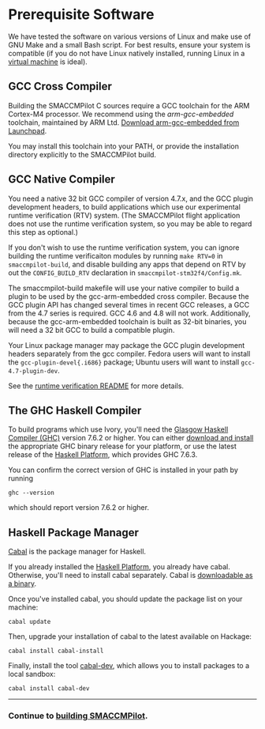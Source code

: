 # Prerequisite Software

We have tested the software on various versions of Linux and make use of GNU
Make and a small Bash script.  For best results, ensure your system is
compatible (if you do not have Linux natively installed, running Linux in a
[virtual machine][vbox] is ideal).

[vbox]: https://www.virtualbox.org/

## GCC Cross Compiler

Building the SMACCMPilot C sources require a GCC toolchain for the ARM Cortex-M4
processor. We recommend using the *arm-gcc-embedded* toolchain, maintained by
ARM Ltd. [Download arm-gcc-embedded from Launchpad][arm-gcc-embedded].

You may install this toolchain into your PATH, or provide the installation
directory explicitly to the SMACCMPilot build.

[arm-gcc-embedded]: http://launchpad.net/gcc-arm-embedded

## GCC Native Compiler

You need a native 32 bit GCC compiler of version 4.7.x, and the GCC plugin
development headers, to build applications which use our experimental runtime
verification (RTV) system. (The SMACCMPilot flight application does not use the
runtime verification system, so you may be able to regard this step as
optional.)

If you don't wish to use the runtime verification system, you can ignore
building the runtime verificaiton modules by running `make RTV=0` in
`smaccmpilot-build`, and disable building any apps that depend on RTV by
out the `CONFIG_BUILD_RTV` declaration in `smaccmpilot-stm32f4/Config.mk`.

The smaccmpilot-build makefile will use your native compiler to build a plugin
to be used by the gcc-arm-embedded cross compiler. Because the GCC plugin API
has changed several times in recent GCC releases, a GCC from the 4.7 series is
required. GCC 4.6 and 4.8 will not work. Additionally, because the
gcc-arm-embedded toolchain is built as 32-bit binaries, you will need a 32 bit
GCC to build a compatible plugin.

Your Linux package manager may package the GCC plugin development headers
separately from the gcc compiler. Fedora users will want to install the
`gcc-plugin-devel{.i686}` package; Ubuntu users will want to install
`gcc-4.7-plugin-dev`.

See the [runtime verification README][rv-readme] for more details.

[rv-app]: http://github.com/GaloisInc/smaccmpilot-stm32f4/tree/master/apps/sample-rtv-task
[rv-readme]: http://github.com/GaloisInc/ivory-rtverification/blob/master/README.md

## The GHC Haskell Compiler

To build programs which use Ivory, you'll need the [Glasgow Haskell Compiler
(GHC)][ghc] version 7.6.2 or higher. You can either [download and
install][ghc762] the appropriate GHC binary release for your platform, or use
the latest release of the [Haskell Platform][haskell-platform], which provides
GHC 7.6.3.

[ghc]: http://www.haskell.org/ghc/
[ghc762]: http://www.haskell.org/ghc/download_ghc_7_6_2
[haskell-platform]: http://www.haskell.org/platform/

You can confirm the correct version of GHC is installed in your path by running

```
ghc --version
```

which should report version 7.6.2 or higher.

## Haskell Package Manager

[Cabal][cabal] is the package manager for Haskell.

If you already installed the [Haskell Platform][haskell-platform], you already
have cabal. Otherwise, you'll need to install cabal separately. Cabal is
[downloadable as a binary][cabal-download].

Once you've installed cabal, you should update the package list on your machine:

```
cabal update
```

Then, upgrade your installation of cabal to the latest available on Hackage:

```
cabal install cabal-install
```

Finally, install the tool [cabal-dev][cabal-dev], which allows you to install packages to
a local sandbox:

```
cabal install cabal-dev
```

[cabal]: http://haskell.org/cabal
[cabal-download]: http://haskell.org/cabal/download.html
[smaccmpilot-build]: http://github.com/galoisinc/smaccmpilot-build
[cabal-dev]: http://hackage.haskell.org/package/cabal-dev

------------------------
### Continue to [building SMACCMPilot](build.html).
